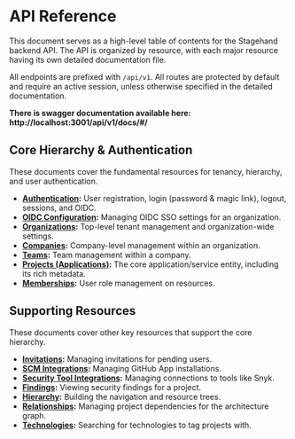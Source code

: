 # API Reference

This document serves as a high-level table of contents for the Stagehand backend API. The API is organized by resource, with each major resource having its own detailed documentation file.

All endpoints are prefixed with `/api/v1`. All routes are protected by default and require an active session, unless otherwise specified in the detailed documentation.

**There is swagger documentation available here:
http://localhost:3001/api/v1/docs/#/** 

## Core Hierarchy & Authentication

These documents cover the fundamental resources for tenancy, hierarchy, and user authentication.

*   **[Authentication](./api/auth.md):** User registration, login (password & magic link), logout, sessions, and OIDC.
*   **[OIDC Configuration](./api/oidc.md):** Managing OIDC SSO settings for an organization.
*   **[Organizations](./api/organizations.md):** Top-level tenant management and organization-wide settings.
*   **[Companies](./api/company.md):** Company-level management within an organization.
*   **[Teams](./api/teams.md):** Team management within a company.
*   **[Projects (Applications)](./api/projects.md):** The core application/service entity, including its rich metadata.
*   **[Memberships](./api/memberships.md):** User role management on resources.

## Supporting Resources

These documents cover other key resources that support the core hierarchy.

*   **[Invitations](./api/invitations.md):** Managing invitations for pending users.
*   **[SCM Integrations](./api/integrations.md):** Managing GitHub App installations.
*   **[Security Tool Integrations](./api/security-tools.md):** Managing connections to tools like Snyk.
*   **[Findings](./api/findings.md):** Viewing security findings for a project.
*   **[Hierarchy](./api/hierarchy.md):** Building the navigation and resource trees.
*   **[Relationships](./api/relationships.md):** Managing project dependencies for the architecture graph.
*   **[Technologies](./api/technologies.md):** Searching for technologies to tag projects with.
